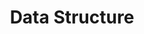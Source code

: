 ---
title: "Data Structure"
permalink: /categories/datastructure/
layout: category
author_profile: true
taxonomy: Data Structure
---